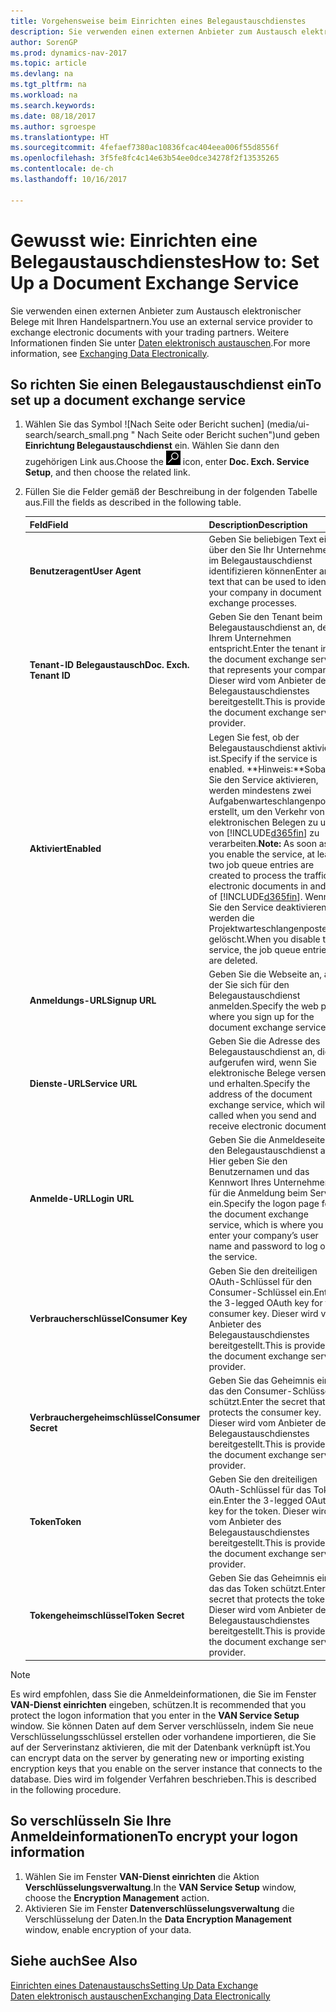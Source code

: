 ```yaml
---
title: Vorgehensweise beim Einrichten eines Belegaustauschdienstes
description: Sie verwenden einen externen Anbieter zum Austausch elektronischer Belege mit Ihren Handelspartnern.
author: SorenGP
ms.prod: dynamics-nav-2017
ms.topic: article
ms.devlang: na
ms.tgt_pltfrm: na
ms.workload: na
ms.search.keywords: 
ms.date: 08/18/2017
ms.author: sgroespe
ms.translationtype: HT
ms.sourcegitcommit: 4fefaef7380ac10836fcac404eea006f55d8556f
ms.openlocfilehash: 3f5fe8fc4c14e63b54ee0dce34278f2f13535265
ms.contentlocale: de-ch
ms.lasthandoff: 10/16/2017

---
```

# <a name="how-to-set-up-a-document-exchange-service"></a><span data-ttu-id="4ae9b-103">Gewusst wie: Einrichten eine Belegaustauschdienstes</span><span class="sxs-lookup"><span data-stu-id="4ae9b-103">How to: Set Up a Document Exchange Service</span></span>
<span data-ttu-id="4ae9b-104">Sie verwenden einen externen Anbieter zum Austausch elektronischer Belege mit Ihren Handelspartnern.</span><span class="sxs-lookup"><span data-stu-id="4ae9b-104">You use an external service provider to exchange electronic documents with your trading partners.</span></span> <span data-ttu-id="4ae9b-105">Weitere Informationen finden Sie unter [Daten elektronisch austauschen](across-data-exchange.md).</span><span class="sxs-lookup"><span data-stu-id="4ae9b-105">For more information, see [Exchanging Data Electronically](across-data-exchange.md).</span></span>  

## <a name="to-set-up-a-document-exchange-service"></a><span data-ttu-id="4ae9b-106">So richten Sie einen Belegaustauschdienst ein</span><span class="sxs-lookup"><span data-stu-id="4ae9b-106">To set up a document exchange service</span></span>  
1. <span data-ttu-id="4ae9b-107">Wählen Sie das Symbol ![Nach Seite oder Bericht suchen] (media/ui-search/search_small.png " Nach Seite oder Bericht suchen")und geben **Einrichtung Belegaustauschdienst** ein. Wählen Sie dann den zugehörigen Link aus.</span><span class="sxs-lookup"><span data-stu-id="4ae9b-107">Choose the ![Search for Page or Report](media/ui-search/search_small.png "Search for Page or Report icon") icon, enter **Doc. Exch. Service Setup**, and then choose the related link.</span></span>  
2. <span data-ttu-id="4ae9b-108">Füllen Sie die Felder gemäß der Beschreibung in der folgenden Tabelle aus.</span><span class="sxs-lookup"><span data-stu-id="4ae9b-108">Fill the fields as described in the following table.</span></span>  

    |<span data-ttu-id="4ae9b-109">Feld</span><span class="sxs-lookup"><span data-stu-id="4ae9b-109">Field</span></span>|<span data-ttu-id="4ae9b-110">Description</span><span class="sxs-lookup"><span data-stu-id="4ae9b-110">Description</span></span>|  
    |---------------------------------|---------------------------------------|  
    |<span data-ttu-id="4ae9b-111">**Benutzeragent**</span><span class="sxs-lookup"><span data-stu-id="4ae9b-111">**User Agent**</span></span>|<span data-ttu-id="4ae9b-112">Geben Sie beliebigen Text ein, über den Sie Ihr Unternehmen im Belegaustauschdienst identifizieren können</span><span class="sxs-lookup"><span data-stu-id="4ae9b-112">Enter any text that can be used to identify your company in document exchange processes.</span></span>|  
    |<span data-ttu-id="4ae9b-113">**Tenant-ID Belegaustausch**</span><span class="sxs-lookup"><span data-stu-id="4ae9b-113">**Doc. Exch. Tenant ID**</span></span>|<span data-ttu-id="4ae9b-114">Geben Sie den Tenant beim Belegaustauschdienst an, der Ihrem Unternehmen entspricht.</span><span class="sxs-lookup"><span data-stu-id="4ae9b-114">Enter the tenant in the document exchange service that represents your company.</span></span> <span data-ttu-id="4ae9b-115">Dieser wird vom Anbieter des Belegaustauschdienstes bereitgestellt.</span><span class="sxs-lookup"><span data-stu-id="4ae9b-115">This is provided by the document exchange service provider.</span></span>|  
    |<span data-ttu-id="4ae9b-116">**Aktiviert**</span><span class="sxs-lookup"><span data-stu-id="4ae9b-116">**Enabled**</span></span>|<span data-ttu-id="4ae9b-117">Legen Sie fest, ob der Belegaustauschdienst aktiviert ist.</span><span class="sxs-lookup"><span data-stu-id="4ae9b-117">Specify if the service is enabled.</span></span> <span data-ttu-id="4ae9b-118">**Hinweis:**Sobald Sie den Service aktivieren, werden mindestens zwei Aufgabenwarteschlangenposten erstellt, um den Verkehr von elektronischen Belegen zu und von [!INCLUDE[d365fin](includes/d365fin_md.md)] zu verarbeiten.</span><span class="sxs-lookup"><span data-stu-id="4ae9b-118">**Note:**  As soon as you enable the service, at least two job queue entries are created to process the traffic of electronic documents in and out of [!INCLUDE[d365fin](includes/d365fin_md.md)].</span></span> <span data-ttu-id="4ae9b-119">Wenn Sie den Service deaktivieren, werden die Projektwarteschlangenposten gelöscht.</span><span class="sxs-lookup"><span data-stu-id="4ae9b-119">When you disable the service, the job queue entries are deleted.</span></span>|  
    |<span data-ttu-id="4ae9b-120">**Anmeldungs-URL**</span><span class="sxs-lookup"><span data-stu-id="4ae9b-120">**Signup URL**</span></span>|<span data-ttu-id="4ae9b-121">Geben Sie die Webseite an, auf der Sie sich für den Belegaustauschdienst anmelden.</span><span class="sxs-lookup"><span data-stu-id="4ae9b-121">Specify the web page where you sign up for the document exchange service.</span></span>|  
    |<span data-ttu-id="4ae9b-122">**Dienste-URL**</span><span class="sxs-lookup"><span data-stu-id="4ae9b-122">**Service URL**</span></span>|<span data-ttu-id="4ae9b-123">Geben Sie die Adresse des Belegaustauschdienst an, die aufgerufen wird, wenn Sie elektronische Belege versenden und erhalten.</span><span class="sxs-lookup"><span data-stu-id="4ae9b-123">Specify the address of the document exchange service, which will be called when you send and receive electronic documents.</span></span>|  
    |<span data-ttu-id="4ae9b-124">**Anmelde-URL**</span><span class="sxs-lookup"><span data-stu-id="4ae9b-124">**Login URL**</span></span>|<span data-ttu-id="4ae9b-125">Geben Sie die Anmeldeseite für den Belegaustauschdienst an. Hier geben Sie den Benutzernamen und das Kennwort Ihres Unternehmens für die Anmeldung beim Service ein.</span><span class="sxs-lookup"><span data-stu-id="4ae9b-125">Specify the logon page for the document exchange service, which is where you enter your company’s user name and password to log on to the service.</span></span>|  
    |<span data-ttu-id="4ae9b-126">**Verbraucherschlüssel**</span><span class="sxs-lookup"><span data-stu-id="4ae9b-126">**Consumer Key**</span></span>|<span data-ttu-id="4ae9b-127">Geben Sie den dreiteiligen OAuth-Schlüssel für den Consumer-Schlüssel ein.</span><span class="sxs-lookup"><span data-stu-id="4ae9b-127">Enter the 3-legged OAuth key for the consumer key.</span></span> <span data-ttu-id="4ae9b-128">Dieser wird vom Anbieter des Belegaustauschdienstes bereitgestellt.</span><span class="sxs-lookup"><span data-stu-id="4ae9b-128">This is provided by the document exchange service provider.</span></span>|  
    |<span data-ttu-id="4ae9b-129">**Verbrauchergeheimschlüssel**</span><span class="sxs-lookup"><span data-stu-id="4ae9b-129">**Consumer Secret**</span></span>|<span data-ttu-id="4ae9b-130">Geben Sie das Geheimnis ein, das den Consumer-Schlüssel schützt.</span><span class="sxs-lookup"><span data-stu-id="4ae9b-130">Enter the secret that protects the consumer key.</span></span> <span data-ttu-id="4ae9b-131">Dieser wird vom Anbieter des Belegaustauschdienstes bereitgestellt.</span><span class="sxs-lookup"><span data-stu-id="4ae9b-131">This is provided by the document exchange service provider.</span></span>|  
    |<span data-ttu-id="4ae9b-132">**Token**</span><span class="sxs-lookup"><span data-stu-id="4ae9b-132">**Token**</span></span>|<span data-ttu-id="4ae9b-133">Geben Sie den dreiteiligen OAuth-Schlüssel für das Token ein.</span><span class="sxs-lookup"><span data-stu-id="4ae9b-133">Enter the 3-legged OAuth key for the token.</span></span> <span data-ttu-id="4ae9b-134">Dieser wird vom Anbieter des Belegaustauschdienstes bereitgestellt.</span><span class="sxs-lookup"><span data-stu-id="4ae9b-134">This is provided by the document exchange service provider.</span></span>|  
    |<span data-ttu-id="4ae9b-135">**Tokengeheimschlüssel**</span><span class="sxs-lookup"><span data-stu-id="4ae9b-135">**Token Secret**</span></span>|<span data-ttu-id="4ae9b-136">Geben Sie das Geheimnis ein, das das Token schützt.</span><span class="sxs-lookup"><span data-stu-id="4ae9b-136">Enter the secret that protects the token.</span></span> <span data-ttu-id="4ae9b-137">Dieser wird vom Anbieter des Belegaustauschdienstes bereitgestellt.</span><span class="sxs-lookup"><span data-stu-id="4ae9b-137">This is provided by the document exchange service provider.</span></span>|  

> [!NOTE]  
>  <span data-ttu-id="4ae9b-138">Es wird empfohlen, dass Sie die Anmeldeinformationen, die Sie im Fenster **VAN-Dienst einrichten** eingeben, schützen.</span><span class="sxs-lookup"><span data-stu-id="4ae9b-138">It is recommended that you protect the logon information that you enter in the **VAN Service Setup** window.</span></span> <span data-ttu-id="4ae9b-139">Sie können Daten auf dem Server verschlüsseln, indem Sie neue Verschlüsselungsschlüssel erstellen oder vorhandene importieren, die Sie auf der Serverinstanz aktivieren, die mit der Datenbank verknüpft ist.</span><span class="sxs-lookup"><span data-stu-id="4ae9b-139">You can encrypt data on the server by generating new or importing existing encryption keys that you enable on the server instance that connects to the database.</span></span> <span data-ttu-id="4ae9b-140">Dies wird im folgender Verfahren beschrieben.</span><span class="sxs-lookup"><span data-stu-id="4ae9b-140">This is described in the following procedure.</span></span>  

## <a name="to-encrypt-your-logon-information"></a><span data-ttu-id="4ae9b-141">So verschlüsseln Sie Ihre Anmeldeinformationen</span><span class="sxs-lookup"><span data-stu-id="4ae9b-141">To encrypt your logon information</span></span>  
1. <span data-ttu-id="4ae9b-142">Wählen Sie im Fenster **VAN-Dienst einrichten** die Aktion **Verschlüsselungsverwaltung**.</span><span class="sxs-lookup"><span data-stu-id="4ae9b-142">In the **VAN Service Setup** window, choose the **Encryption Management** action.</span></span>  
2. <span data-ttu-id="4ae9b-143">Aktivieren Sie im Fenster **Datenverschlüsselungsverwaltung** die Verschlüsselung der Daten.</span><span class="sxs-lookup"><span data-stu-id="4ae9b-143">In the **Data Encryption Management** window, enable encryption of your data.</span></span> <!--For more information, see [Manage Data Encryption](../manage-data-encryption.md).-->  

## <a name="see-also"></a><span data-ttu-id="4ae9b-144">Siehe auch</span><span class="sxs-lookup"><span data-stu-id="4ae9b-144">See Also</span></span>  
[<span data-ttu-id="4ae9b-145">Einrichten eines Datenaustauschs</span><span class="sxs-lookup"><span data-stu-id="4ae9b-145">Setting Up Data Exchange</span></span>](across-set-up-data-exchange.md)  
[<span data-ttu-id="4ae9b-146">Daten elektronisch austauschen</span><span class="sxs-lookup"><span data-stu-id="4ae9b-146">Exchanging Data Electronically</span></span>](across-data-exchange.md)

